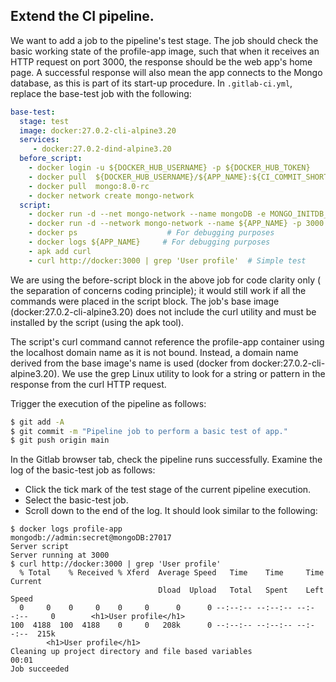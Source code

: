 ##  Extend the CI pipeline.

We want to add a job to the pipeline's test stage. The job should check the basic working state of the profile-app image, such that when it receives an HTTP request on port 3000, the response should be the web app's home page. A successful response will also mean the app connects to the Mongo database, as this is part of its start-up procedure. In `.gitlab-ci.yml`, replace the base-test job with the following:
~~~yaml
base-test:
  stage: test
  image: docker:27.0.2-cli-alpine3.20
  services: 
     - docker:27.0.2-dind-alpine3.20
  before_script:
    - docker login -u ${DOCKER_HUB_USERNAME} -p ${DOCKER_HUB_TOKEN}
    - docker pull  ${DOCKER_HUB_USERNAME}/${APP_NAME}:${CI_COMMIT_SHORT_SHA}  
    - docker pull  mongo:8.0-rc 
    - docker network create mongo-network
  script: 
    - docker run -d --net mongo-network --name mongoDB -e MONGO_INITDB_ROOT_USERNAME=admin -e MONGO_INITDB_ROOT_PASSWORD=secret  mongo:8.0-rc 
    - docker run -d --network mongo-network --name ${APP_NAME} -p 3000:3000 -e MONGO_PASS=secret -e MONGO_HOST=mongoDB ${DOCKER_HUB_USERNAME}/${APP_NAME}:${CI_COMMIT_SHORT_SHA}
    - docker ps                    # For debugging purposes
    - docker logs ${APP_NAME}     # For debugging purposes
    - apk add curl
    - curl http://docker:3000 | grep 'User profile'  # Simple test
~~~
We are using the before-script block in the above job for code clarity only ( the separation of concerns coding principle); it would still work if all the commands were placed in the script block. The job's base image (docker:27.0.2-cli-alpine3.20) does not include the curl utility and must be installed by the script (using the apk tool).

The script's curl command cannot reference the profile-app container using the localhost domain name as it is not bound. Instead, a domain name derived from the base image's name is used (docker from docker:27.0.2-cli-alpine3.20). We use the grep Linux utility to look for a string or pattern in the response from the curl HTTP request. 

Trigger the execution of the pipeline as follows:
~~~bash
$ git add -A
$ git commit -m "Pipeline job to perform a basic test of app."
$ git push origin main
~~~
In the Gitlab browser tab, check the pipeline runs successfully. Examine the log of the basic-test job as follows:

+ Click the tick mark of the test stage of the current pipeline execution.
+ Select the basic-test job.
+ Scroll down to the end of the log. It should look similar to the following:

~~~
$ docker logs profile-app
mongodb://admin:secret@mongoDB:27017
Server script
Server running at 3000
$ curl http://docker:3000 | grep 'User profile'
  % Total    % Received % Xferd  Average Speed   Time    Time     Time  Current
                                 Dload  Upload   Total   Spent    Left  Speed
  0     0    0     0    0     0      0      0 --:--:-- --:--:-- --:--:--     0        <h1>User profile</h1>
100  4188  100  4188    0     0   208k      0 --:--:-- --:--:-- --:--:--  215k
        <h1>User profile</h1>
Cleaning up project directory and file based variables
00:01
Job succeeded
~~~